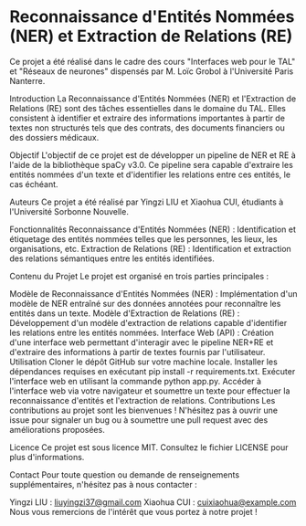# Reconnaissance d'Entités Nommées (NER) et Extraction de Relations (RE)
Ce projet a été réalisé dans le cadre des cours "Interfaces web pour le TAL" et "Réseaux de neurones" dispensés par M. Loïc Grobol à l'Université Paris Nanterre.

Introduction
La Reconnaissance d'Entités Nommées (NER) et l'Extraction de Relations (RE) sont des tâches essentielles dans le domaine du TAL. Elles consistent à identifier et extraire des informations importantes à partir de textes non structurés tels que des contrats, des documents financiers ou des dossiers médicaux.

Objectif
L'objectif de ce projet est de développer un pipeline de NER et RE à l'aide de la bibliothèque spaCy v3.0. Ce pipeline sera capable d'extraire les entités nommées d'un texte et d'identifier les relations entre ces entités, le cas échéant.

Auteurs
Ce projet a été réalisé par Yingzi LIU et Xiaohua CUI, étudiants à l'Université Sorbonne Nouvelle.

Fonctionnalités
Reconnaissance d'Entités Nommées (NER) : Identification et étiquetage des entités nommées telles que les personnes, les lieux, les organisations, etc.
Extraction de Relations (RE) : Identification et extraction des relations sémantiques entre les entités identifiées.

Contenu du Projet
Le projet est organisé en trois parties principales :

Modèle de Reconnaissance d'Entités Nommées (NER) : Implémentation d'un modèle de NER entraîné sur des données annotées pour reconnaître les entités dans un texte.
Modèle d'Extraction de Relations (RE) : Développement d'un modèle d'extraction de relations capable d'identifier les relations entre les entités nommées.
Interface Web (API) : Création d'une interface web permettant d'interagir avec le pipeline NER+RE et d'extraire des informations à partir de textes fournis par l'utilisateur.
Utilisation
Cloner le dépôt GitHub sur votre machine locale.
Installer les dépendances requises en exécutant pip install -r requirements.txt.
Exécuter l'interface web en utilisant la commande python app.py.
Accéder à l'interface web via votre navigateur et soumettre un texte pour effectuer la reconnaissance d'entités et l'extraction de relations.
Contributions
Les contributions au projet sont les bienvenues ! N'hésitez pas à ouvrir une issue pour signaler un bug ou à soumettre une pull request avec des améliorations proposées.

Licence
Ce projet est sous licence MIT. Consultez le fichier LICENSE pour plus d'informations.

Contact
Pour toute question ou demande de renseignements supplémentaires, n'hésitez pas à nous contacter :

Yingzi LIU : liuyingzi37@gmail.com
Xiaohua CUI : cuixiaohua@example.com
Nous vous remercions de l'intérêt que vous portez à notre projet !

